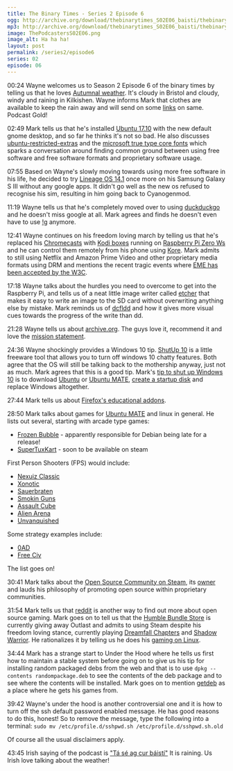 ```yaml
---
title: The Binary Times - Series 2 Episode 6
ogg: http://archive.org/download/thebinarytimes_S02E06_baisti/thebinarytimes_S02E06_baisti.ogg
mp3: http://archive.org/download/thebinarytimes_S02E06_baisti/thebinarytimes_S02E06_baisti.mp3 
image: ThePodcastersS02E06.png
image_alt: Ha ha ha!
layout: post
permalink: /series2/episode6
series: 02
episode: 06
---
```


00:24 Wayne welcomes us to Season 2 Episode 6 of the binary times by telling us that he loves [Autumnal weather](https://www.accuweather.com/en/weather-news/2017-europe-autumn-forecast-fierce-windstorms-to-blast-uk-rain-to-ease-drought-in-italy-and-the-balkans/70002458). It's cloudy in Bristol and cloudy, windy and raining in Kilkishen. Wayne informs Mark that clothes are available to keep the rain away and will send on some [links](https://www.natureshop.co.uk/collections/mens-sweaters-and-jackets?page=2) on same. Podcast Gold!

02:49 Mark tells us that he's installed [Ubuntu 17.10](http://cdimage.ubuntu.com/daily-live/current/artful-desktop-amd64.iso) with the new default gnome desktop, and so far he thinks it's not so bad. He also discusses [ubuntu-restricted-extras](https://help.ubuntu.com/community/RestrictedFormats) and the [microsoft true type core fonts](https://help.ubuntu.com/community/RestrictedFormats/Microsoft_Fonts) which sparks a conversation around finding common ground between using free software and free software formats and proprietary software usage.

07:55 Based on Wayne's slowly moving towards using more free software in his life, he decided to try [Lineage OS 14.1](https://download.lineageos.org/i9100) once more on his Samsung Galaxy S III without any google apps. It didn't go well as the new os refused to recognise his sim, resulting in him going back to Cyanogenmod.

11:19 Wayne tells us that he's completely moved over to using [duckduckgo](https://duckduckgo.com/) and he doesn't miss google at all. Mark agrees and finds he doesn't even have to use [!g](https://duckduckgo.com/bang) anymore.

12:41 Wayne continues on his freedom loving march by telling us that he's replaced his [Chromecasts](https://www.google.com/intl/en_ie/chromecast/?utm_source=chromecast.com) with [Kodi boxes](https://kodi.tv/) running on [Raspberry Pi Zero Ws](https://www.raspberrypi.org/products/raspberry-pi-zero-w/) and he can control them remotely from his phone using [Kore](https://f-droid.org/packages/org.xbmc.kore/). Mark admits to still using Netflix and Amazon Prime Video and other proprietary media formats using DRM and mentions the recent tragic events where [EME has been accepted by the W3C](https://www.w3.org/2017/09/pressrelease-eme-recommendation.html.en).

17:18 Wayne talks about the hurdles you need to overcome to get into the Raspberry Pi, and tells us of a neat little image writer called [etcher](https://etcher.io/) that makes it easy to write an image to the SD card without overwriting anything else by mistake. Mark reminds us of [dcfldd](http://dcfldd.sourceforge.net/) and how it gives more visual cues towards the progress of the write than dd.

21:28 Wayne tells us about [archive.org](https://archive.org/). The guys love it, recommend it and love the [mission statement](https://archive.org/about/).

24:36 Wayne shockingly provides a Windows 10 tip. [ShutUp 10](https://www.oo-software.com/en/shutup10) is a little freeware tool that allows you to turn off windows 10 chatty features. Both agree that the OS will still be talking back to the mothership anyway, just not as much. Mark agrees that this is a good tip. Mark's [tip to shut up Windows 10](https://www.fsf.org/windows) is to download [Ubuntu](https://www.ubuntu.com/download/desktop) or [Ubuntu MATE](https://ubuntu-mate.org/download/), [create a startup disk](https://tutorials.ubuntu.com/tutorial/tutorial-create-a-usb-stick-on-ubuntu#0) and replace Windows altogether.

27:44 Mark tells us about [Firefox's educational addons](https://addons.mozilla.org/en-US/firefox/tag/education).

28:50 Mark talks about games for [Ubuntu MATE](https://ubuntu-mate.org/what-is-ubuntu-mate/) and linux in general. He lists out several, starting with arcade type games:
* [Frozen Bubble](http://www.frozen-bubble.org/) - apparently responsible for Debian being late for a release!
* [SuperTuxKart](https://supertuxkart.net/Main_Page) - soon to be available on steam

First Person Shooters (FPS) would include:
* [Nexuiz Classic](http://www.alientrap.com/games/nexuiz/)
* [Xonotic](http://www.xonotic.org/)
* [Sauerbraten](http://sauerbraten.org/)
* [Smokin Guns](http://www.smokin-guns.org/)
* [Assault Cube](https://assault.cubers.net/)
* [Alien Arena](http://red.planetarena.org/index.html)
* [Unvanquished](https://www.unvanquished.net/)

Some strategy examples include:
* [0AD](https://play0ad.com/)
* [Free Civ](https://play.freeciv.org/)

The list goes on!

30:41 Mark talks about the [Open Source Community on Steam](https://steamcommunity.com/groups/opencommunity), its [owner](https://steamcommunity.com/id/OSCowner) and lauds his philosophy of promoting open source within proprietary communities.

31:54 Mark tells us that [reddit](https://www.reddit.com/r/opensourcegames/) is another way to find out more about open source gaming. Mark goes on to tell us that the [Humble Bundle Store](https://www.humblebundle.com/store) is currently giving away Outlast and admits to using Steam despite his freedom loving stance, currently playing [Dreamfall Chapters](http://store.steampowered.com/app/237850/Dreamfall_Chapters/) and [Shadow Warrior](http://store.steampowered.com/app/233130/Shadow_Warrior/). He rationalizes it by telling us he does his [gaming on Linux](https://www.gamingonlinux.com/).

34:44 Mark has a strange start to Under the Hood where he tells us first how to maintain a stable system before going on to give us his tip for installing random packaged debs from the web and that is to use `dpkg --contents randompackage.deb` to see the contents of the deb package and to see where the contents will be installed. Mark goes on to mention [getdeb](http://www.getdeb.net/welcome/) as a place where he gets his games from.

39:42 Wayne's under the hood is another controversial one and it is how to turn off the ssh default password enabled message. He has good reasons to do this, honest! So to remove the message, type the following into a terminal: `sudo mv /etc/profile.d/sshpwd.sh /etc/profile.d/sshpwd.sh.old`

Of course all the usual disclaimers apply.

43:45 Irish saying of the podcast is ["T&aacute; s&eacute; ag cur b&aacute;ist&iacute;"](https://www.youtube.com/watch?v=s-CuMeIo1ZU) It is raining. Us Irish love talking about the weather!
